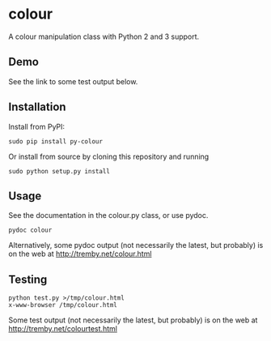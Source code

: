 colour
======

A colour manipulation class with Python 2 and 3 support.

Demo
----

See the link to some test output below.

Installation
------------

Install from PyPI:

	sudo pip install py-colour

Or install from source by cloning this repository and running

	sudo python setup.py install

Usage
-----

See the documentation in the colour.py class, or use pydoc.

	pydoc colour

Alternatively, some pydoc output (not necessarily the latest, but probably) is 
on the web at http://tremby.net/colour.html

Testing
-------

	python test.py >/tmp/colour.html
	x-www-browser /tmp/colour.html

Some test output (not necessarily the latest, but probably) is on the web at 
http://tremby.net/colourtest.html

